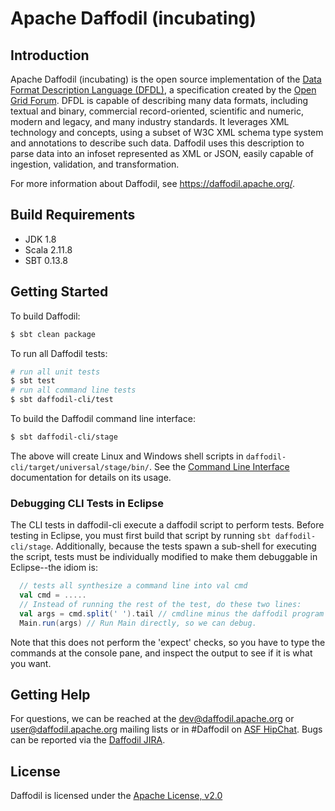 <!--
  Licensed to the Apache Software Foundation (ASF) under one or more
  contributor license agreements.  See the NOTICE file distributed with
  this work for additional information regarding copyright ownership.
  The ASF licenses this file to You under the Apache License, Version 2.0
  (the "License"); you may not use this file except in compliance with
  the License.  You may obtain a copy of the License at

      http://www.apache.org/licenses/LICENSE-2.0

  Unless required by applicable law or agreed to in writing, software
  distributed under the License is distributed on an "AS IS" BASIS,
  WITHOUT WARRANTIES OR CONDITIONS OF ANY KIND, either express or implied.
  See the License for the specific language governing permissions and
  limitations under the License.
-->

# Apache Daffodil (incubating)

## Introduction

Apache Daffodil (incubating) is the open source implementation of the [Data Format Description Language (DFDL)](http://www.ogf.org/dfdl), a specification created by the [Open Grid Forum](http://www.ogf.org). DFDL is capable of describing many data formats, including textual and binary, commercial record-oriented, scientific and numeric, modern and legacy, and many industry standards. It leverages XML technology and concepts, using a subset of W3C XML schema type system and annotations to describe such data. Daffodil uses this description to parse data into an infoset represented as XML or JSON, easily capable of ingestion, validation, and transformation.

For more information about Daffodil, see https://daffodil.apache.org/.

## Build Requirements

* JDK 1.8
* Scala 2.11.8
* SBT 0.13.8

## Getting Started

To build Daffodil:

```bash
$ sbt clean package
```
To run all Daffodil tests:

```bash
# run all unit tests
$ sbt test 
# run all command line tests
$ sbt daffodil-cli/test
```

To build the Daffodil command line interface:

```bash 
$ sbt daffodil-cli/stage
```

The above will create Linux and Windows shell scripts in `daffodil-cli/target/universal/stage/bin/`. See the [Command Line Interface](https://daffodil.apache.org/cli/) documentation for details on its usage.

### Debugging CLI Tests in Eclipse

The CLI tests in daffodil-cli execute a daffodil script to perform tests.
Before testing in Eclipse, you must first build that script by running ``sbt
daffodil-cli/stage``. Additionally, because the tests spawn a sub-shell for
executing the script, tests must be individually modified to make them
debuggable in Eclipse--the idiom is:

```scala
  // tests all synthesize a command line into val cmd
  val cmd = .....
  // Instead of running the rest of the test, do these two lines:
  val args = cmd.split(' ').tail // cmdline minus the daffodil program name.
  Main.run(args) // Run Main directly, so we can debug.
```

Note that this does not perform the 'expect' checks, so you have to type the
commands at the console pane, and inspect the output to see if it is what you
want.

## Getting Help

For questions, we can be reached at the dev@daffodil.apache.org or user@daffodil.apache.org mailing lists or in #Daffodil on [ASF HipChat](https://www.hipchat.com/gJt9EQs5l). Bugs can be reported via the [Daffodil JIRA](https://issues.apache.org/jira/projects/DAFFODIL).

## License

Daffodil is licensed under the [Apache License, v2.0](https://www.apache.org/licenses/LICENSE-2.0)
